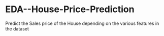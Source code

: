 # EDA--House-Price-Prediction
Predict the Sales price of the House depending on the various features in the dataset
